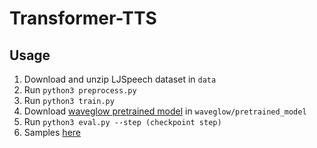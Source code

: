 # Transformer-TTS

## Usage
1. Download and unzip LJSpeech dataset in `data`
2. Run `python3 preprocess.py`
3. Run `python3 train.py`
4. Download [waveglow pretrained model](https://drive.google.com/file/d/1a-jkSWsBwdACrs3IuZyF-n6PYJE6xO1c/view?usp=sharing) in `waveglow/pretrained_model`
5. Run `python3 eval.py --step (checkpoint step)`
6. Samples [here]()